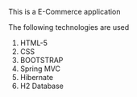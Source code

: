 This is a E-Commerce application

The following technologies are used 

1) HTML-5
2) CSS
3) BOOTSTRAP
4) Spring MVC
5) Hibernate 
6) H2 Database